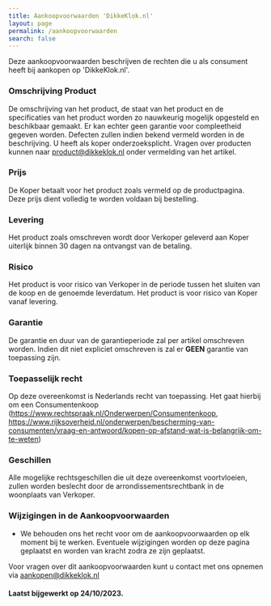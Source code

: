 ```yaml
---
title: Aankoopvoorwaarden 'DikkeKlok.nl'
layout: page
permalink: /aankoopvoorwaarden
search: false
---
```

Deze aankoopvoorwaarden beschrijven de rechten die u als consument heeft bij aankopen op 'DikkeKlok.nl'.

### Omschrijving Product
De omschrijving van het product, de staat van het product en de specificaties van het product worden zo nauwkeurig mogelijk opgesteld en beschikbaar gemaakt. Er kan echter geen garantie voor compleetheid gegeven worden. Defecten zullen indien bekend vermeld worden in de beschrijving. U heeft als koper onderzoeksplicht. Vragen over producten kunnen naar product@dikkeklok.nl onder vermelding van het artikel.

### Prijs
De Koper betaalt voor het product zoals vermeld op de productpagina. Deze prijs dient volledig te worden voldaan bij bestelling.

### Levering
Het product zoals omschreven wordt door Verkoper geleverd aan Koper uiterlijk binnen 30 dagen na ontvangst van de betaling.

### Risico
Het product is voor risico van Verkoper in de periode tussen het sluiten van de koop en de genoemde leverdatum. Het product is voor risico van Koper vanaf levering.

### Garantie
De garantie en duur van de garantieperiode zal per artikel omschreven worden. Indien dit niet expliciet omschreven is zal er **GEEN** garantie van toepassing zijn. 

### Toepasselijk recht
Op deze overeenkomst is Nederlands recht van toepassing. Het gaat hierbij om een Consumentenkoop (https://www.rechtspraak.nl/Onderwerpen/Consumentenkoop, https://www.rijksoverheid.nl/onderwerpen/bescherming-van-consumenten/vraag-en-antwoord/kopen-op-afstand-wat-is-belangrijk-om-te-weten)

### Geschillen
Alle mogelijke rechtsgeschillen die uit deze overeenkomst voortvloeien, zullen worden beslecht door de arrondissementsrechtbank in de woonplaats van Verkoper.

### Wijzigingen in de Aankoopvoorwaarden

* We behouden ons het recht voor om de aankoopvoorwaarden op elk moment bij te werken. Eventuele wijzigingen worden op deze pagina geplaatst en worden van kracht zodra ze zijn geplaatst.

Voor vragen over dit aankoopvoorwaarden kunt u contact met ons opnemen via aankopen@dikkeklok.nl

#### Laatst bijgewerkt op 24/10/2023.
